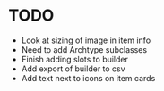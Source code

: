 # TODO

- Look at sizing of image in item info
- Need to add Archtype subclasses
- Finish adding slots to builder
- Add export of builder to csv
- Add text next to icons on item cards
